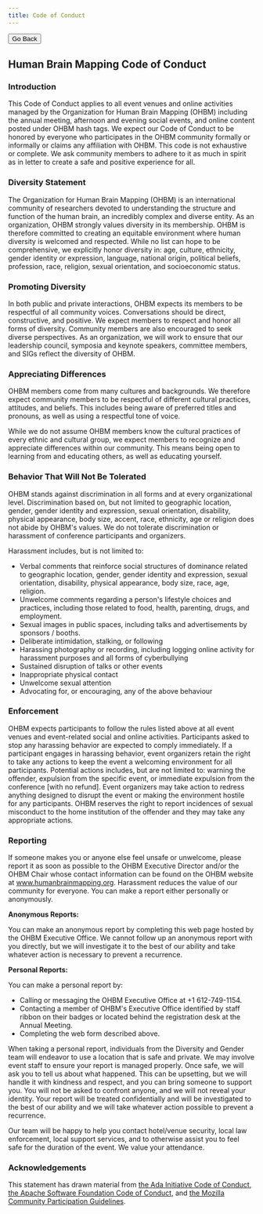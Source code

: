 ```yaml
---
title: Code of Conduct
---
```


<!DOCTYPE html>
<html lang="en">
<head>
  <meta charset="UTF-8">
  <meta name="viewport" content="width=device-width, initial-scale=1.0">
  <link rel="stylesheet" href="../css/conduct.css">
  <title>{{ title }}</title>
</head>
<body class="markdown-body">

<button onclick="history.back()">Go Back</button>

## Human Brain Mapping Code of Conduct

### Introduction

This Code of Conduct applies to all event venues and online activities managed by the Organization for Human Brain Mapping (OHBM) including the annual meeting, afternoon and evening social events, and online content posted under OHBM hash tags. We expect our Code of Conduct to be honored by everyone who participates in the OHBM community formally or informally or claims any affiliation with OHBM. This code is not exhaustive or complete. We ask community members to adhere to it as much in spirit as in letter to create a safe and positive experience for all.

### Diversity Statement

The Organization for Human Brain Mapping (OHBM) is an international community of researchers devoted to understanding the structure and function of the human brain, an incredibly complex and diverse entity. As an organization, OHBM strongly values diversity in its membership. OHBM is therefore committed to creating an equitable environment where human diversity is welcomed and respected. While no list can hope to be comprehensive, we explicitly honor diversity in: age, culture, ethnicity, gender identity or expression, language, national origin, political beliefs, profession, race, religion, sexual orientation, and socioeconomic status.

### Promoting Diversity

In both public and private interactions, OHBM expects its members to be respectful of all community voices. Conversations should be direct, constructive, and positive. We expect members to respect and honor all forms of diversity. Community members are also encouraged to seek diverse perspectives. As an organization, we will work to ensure that our leadership council, symposia and keynote speakers, committee members, and SIGs reflect the diversity of OHBM.

### Appreciating Differences

OHBM members come from many cultures and backgrounds. We therefore expect community members to be respectful of different cultural practices, attitudes, and beliefs. This includes being aware of preferred titles and pronouns, as well as using a respectful tone of voice.

While we do not assume OHBM members know the cultural practices of every ethnic and cultural group, we expect members to recognize and appreciate differences within our community. This means being open to learning from and educating others, as well as educating yourself.


### Behavior That Will Not Be Tolerated

OHBM stands against discrimination in all forms and at every organizational level. Discrimination based on, but not limited to geographic location, gender, gender identity and expression, sexual orientation, disability, physical appearance, body size, accent, race, ethnicity, age or religion does not abide by OHBM's values. We do not tolerate discrimination or harassment of conference participants and organizers.

Harassment includes, but is not limited to:

* Verbal comments that reinforce social structures of dominance related to geographic location, gender, gender identity and expression, sexual orientation, disability, physical appearance, body size, race, age, religion.
* Unwelcome comments regarding a person's lifestyle choices and practices, including those related to food, health, parenting, drugs, and employment.
* Sexual images in public spaces, including talks and advertisements by sponsors / booths.
* Deliberate intimidation, stalking, or following
* Harassing photography or recording, including logging online activity for harassment purposes and all forms of cyberbullying
* Sustained disruption of talks or other events
* Inappropriate physical contact
* Unwelcome sexual attention
* Advocating for, or encouraging, any of the above behaviour

### Enforcement

OHBM expects participants to follow the rules listed above at all event venues and event-related social and online activities. Participants asked to stop any harassing behavior are expected to comply immediately. If a participant engages in harassing behavior, event organizers retain the right to take any actions to keep the event a welcoming environment for all participants. Potential actions includes, but are not limited to: warning the offender, expulsion from the specific event, or immediate expulsion from the conference [with no refund]. Event organizers may take action to redress anything designed to disrupt the event or making the environment hostile for any participants. OHBM reserves the right to report incidences of sexual misconduct to the home institution of the offender and they may take any appropriate actions.

### Reporting

If someone makes you or anyone else feel unsafe or unwelcome, please report it as soon as possible to the OHBM Executive Director and/or the OHBM Chair whose contact information can be found on the OHBM website at www.humanbrainmapping.org. Harassment reduces the value of our community for everyone. You can make a report either personally or anonymously.

**Anonymous Reports:**

You can make an anonymous report by completing this web page hosted by the OHBM Executive Office. We cannot follow up an anonymous report with you directly, but we will investigate it to the best of our ability and take whatever action is necessary to prevent a recurrence.

**Personal Reports:**

You can make a personal report by:

* Calling or messaging the OHBM Executive Office at +1 612-749-1154.
* Contacting a member of OHBM's Executive Office identified by staff ribbon on their badges or located behind the registration desk at the Annual Meeting.
* Completing the web form described above.

When taking a personal report, individuals from the Diversity and Gender team will endeavor to use a location that is safe and private. We may involve event staff to ensure your report is managed properly. Once safe, we will ask you to tell us about what happened. This can be upsetting, but we will handle it with kindness and respect, and you can bring someone to support you. You will not be asked to confront anyone, and we will not reveal your identity. Your report will be treated confidentially and will be investigated to the best of our ability and we will take whatever action possible to prevent a recurrence.

Our team will be happy to help you contact hotel/venue security, local law enforcement, local support services, and to otherwise assist you to feel safe for the duration of the event. We value your attendance.
### Acknowledgements

This statement has drawn material from [the Ada Initiative Code of Conduct](https://geekfeminism.wikia.org/wiki/Conference_anti-harassment/Policy), [the Apache Software Foundation Code of Conduct](https://www.apache.org/foundation/policies/conduct.html), and [the Mozilla Community Participation Guidelines](https://www.mozilla.org/en-US/about/governance/policies/participation/).

</body>
</html>